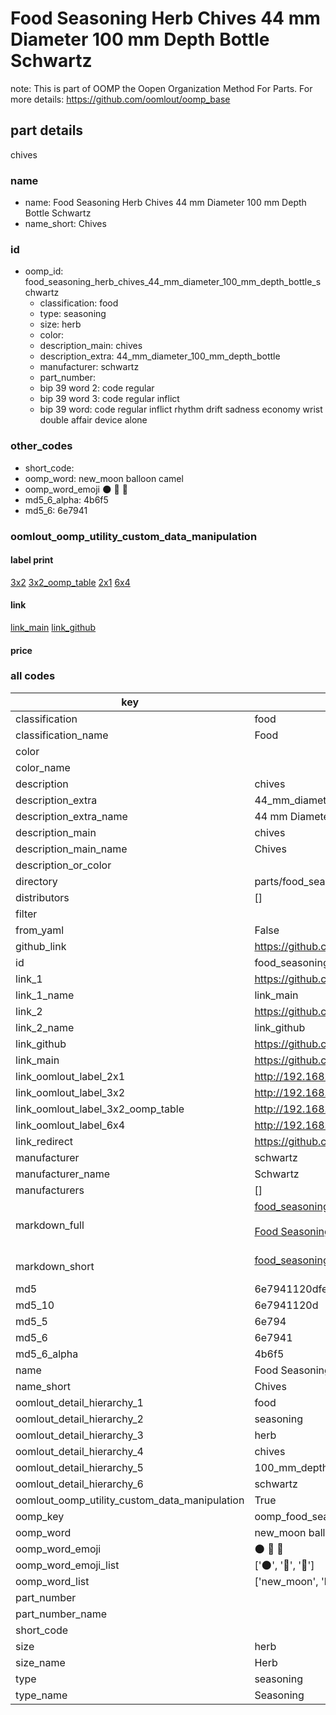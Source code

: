 # Food Seasoning Herb Chives 44 mm Diameter 100 mm Depth Bottle Schwartz  

note: This is part of OOMP the Oopen Organization Method For Parts. For more details: https://github.com/oomlout/oomp_base

##  part details
  



chives



### name
* name: Food Seasoning Herb Chives 44 mm Diameter 100 mm Depth Bottle Schwartz
* name_short: Chives
### id
* oomp_id: food_seasoning_herb_chives_44_mm_diameter_100_mm_depth_bottle_schwartz
  * classification: food
  * type: seasoning
  * size: herb
  * color: 
  * description_main: chives
  * description_extra: 44_mm_diameter_100_mm_depth_bottle
  * manufacturer: schwartz
  * part_number: 
  * bip 39 word 2: code regular
  * bip 39 word 3: code regular inflict
  * bip 39 word: code regular inflict rhythm drift sadness economy wrist double affair device alone

### other_codes
* short_code: 
* oomp_word: new_moon balloon camel
* oomp_word_emoji :new_moon: :balloon: :camel:
* md5_6_alpha: 4b6f5
* md5_6: 6e7941






### oomlout_oomp_utility_custom_data_manipulation
#### label print
[3x2](http://192.168.1.245:1112/?label=oomp%204b6f5)
[3x2_oomp_table](http://192.168.1.108:1112/?label=oomp%204b6f5)
[2x1](http://192.168.1.242:1112/?label=oomp%204b6f5)
[6x4](http://192.168.1.55:1112/?label=oomp%204b6f5)    

#### link

[link_main](https://github.com/oomlout/oomlout_oomp_version_1_messy/tree/main/parts/food_seasoning_herb_chives_44_mm_diameter_100_mm_depth_bottle_schwartz) [link_github](https://github.com/oomlout/oomlout_oomp_version_1_messy/tree/main/parts/food_seasoning_herb_chives_44_mm_diameter_100_mm_depth_bottle_schwartz)                             

#### price







### all codes 
| key | value |  
| --- | --- |  
| classification | food |  
| classification_name | Food |  
| color |  |  
| color_name |  |  
| description | chives |  
| description_extra | 44_mm_diameter_100_mm_depth_bottle |  
| description_extra_name | 44 mm Diameter 100 mm Depth Bottle |  
| description_main | chives |  
| description_main_name | Chives |  
| description_or_color |   |  
| directory | parts/food_seasoning_herb_chives_44_mm_diameter_100_mm_depth_bottle_schwartz |  
| distributors | [] |  
| filter |  |  
| from_yaml | False |  
| github_link | https://github.com/oomlout/oomlout_oomp_part_src/tree/main/parts/food_seasoning_herb_chives_44_mm_diameter_100_mm_depth_bottle_schwartz |  
| id | food_seasoning_herb_chives_44_mm_diameter_100_mm_depth_bottle_schwartz |  
| link_1 | https://github.com/oomlout/oomlout_oomp_version_1_messy/tree/main/parts/food_seasoning_herb_chives_44_mm_diameter_100_mm_depth_bottle_schwartz |  
| link_1_name | link_main |  
| link_2 | https://github.com/oomlout/oomlout_oomp_version_1_messy/tree/main/parts/food_seasoning_herb_chives_44_mm_diameter_100_mm_depth_bottle_schwartz |  
| link_2_name | link_github |  
| link_github | https://github.com/oomlout/oomlout_oomp_version_1_messy/tree/main/parts/food_seasoning_herb_chives_44_mm_diameter_100_mm_depth_bottle_schwartz |  
| link_main | https://github.com/oomlout/oomlout_oomp_version_1_messy/tree/main/parts/food_seasoning_herb_chives_44_mm_diameter_100_mm_depth_bottle_schwartz |  
| link_oomlout_label_2x1 | http://192.168.1.242:1112/?label=oomp%204b6f5 |  
| link_oomlout_label_3x2 | http://192.168.1.245:1112/?label=oomp%204b6f5 |  
| link_oomlout_label_3x2_oomp_table | http://192.168.1.108:1112/?label=oomp%204b6f5 |  
| link_oomlout_label_6x4 | http://192.168.1.55:1112/?label=oomp%204b6f5 |  
| link_redirect | https://github.com/oomlout/oomlout_oomp_version_1_messy/tree/main/parts/food_seasoning_herb_chives_44_mm_diameter_100_mm_depth_bottle_schwartz |  
| manufacturer | schwartz |  
| manufacturer_name | Schwartz |  
| manufacturers | [] |  
| markdown_full | [food_seasoning_herb_chives_44_mm_diameter_100_mm_depth_bottle_schwartz](none)<br>[](none)<br>[Food Seasoning Herb Chives 44 Mm Diameter 100 Mm Depth Bottle Schwartz](none)<br><br> |  
| markdown_short | [food_seasoning_herb_chives_44_mm_diameter_100_mm_depth_bottle_schwartz](none)<br><br> |  
| md5 | 6e7941120dfe68c6f7a16b8ce6ed3168 |  
| md5_10 | 6e7941120d |  
| md5_5 | 6e794 |  
| md5_6 | 6e7941 |  
| md5_6_alpha | 4b6f5 |  
| name | Food Seasoning Herb Chives 44 mm Diameter 100 mm Depth Bottle Schwartz |  
| name_short | Chives |  
| oomlout_detail_hierarchy_1 | food |  
| oomlout_detail_hierarchy_2 | seasoning |  
| oomlout_detail_hierarchy_3 | herb |  
| oomlout_detail_hierarchy_4 | chives |  
| oomlout_detail_hierarchy_5 | 100_mm_depth |  
| oomlout_detail_hierarchy_6 | schwartz |  
| oomlout_oomp_utility_custom_data_manipulation | True |  
| oomp_key | oomp_food_seasoning_herb_chives_44_mm_diameter_100_mm_depth_bottle_schwartz |  
| oomp_word | new_moon balloon camel |  
| oomp_word_emoji | :new_moon: :balloon: :camel: |  
| oomp_word_emoji_list | [':new_moon:', ':balloon:', ':camel:'] |  
| oomp_word_list | ['new_moon', 'balloon', 'camel'] |  
| part_number |  |  
| part_number_name |  |  
| short_code |  |  
| size | herb |  
| size_name | Herb |  
| type | seasoning |  
| type_name | Seasoning |  
